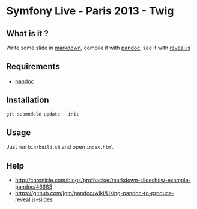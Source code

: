 Symfony Live - Paris 2013 - Twig
================================

What is it ?
------------

Write some slide in
[markdown](http://daringfireball.net/projects/markdown/syntax), compile it with
[pandoc](https://github.com/jgm/pandoc), see it with
[reveal.js](https://github.com/hakimel/reveal.js)

Requirements
------------

* [pandoc](https://github.com/jgm/pandoc)

Installation
------------

    git submodule update --init

Usage
-----

Just run `bin/build.sh` and open `index.html`

Help
----

* http://chronicle.com/blogs/profhacker/markdown-slideshow-example-pandoc/46683
* https://github.com/jgm/pandoc/wiki/Using-pandoc-to-produce-reveal.js-slides
